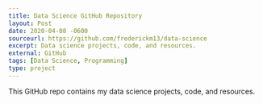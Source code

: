 ```yaml
---
title: Data Science GitHub Repository
layout: Post
date: 2020-04-08 -0600
sourceurl: https://github.com/frederickm13/data-science
excerpt: Data science projects, code, and resources.
external: GitHub
tags: [Data Science, Programming]
type: project
---
```


This GitHub repo contains my data science projects, code, and resources.